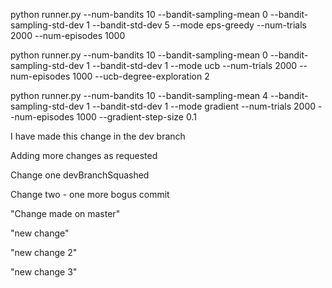 python runner.py --num-bandits 10 --bandit-sampling-mean 0 --bandit-sampling-std-dev 1 --bandit-std-dev 5 --mode eps-greedy --num-trials 2000 --num-episodes 1000

python runner.py --num-bandits 10 --bandit-sampling-mean 0 --bandit-sampling-std-dev 1 --bandit-std-dev 1 --mode ucb --num-trials 2000 --num-episodes 1000 --ucb-degree-exploration 2

python runner.py --num-bandits 10 --bandit-sampling-mean 4 --bandit-sampling-std-dev 1 --bandit-std-dev 1 --mode gradient --num-trials 2000 --num-episodes 1000 --gradient-step-size 0.1


I have made this change in the dev branch


Adding more changes as requested

Change one devBranchSquashed

Change two - one more bogus commit

"Change made on master"

"new change"

"new change 2"

"new change 3"